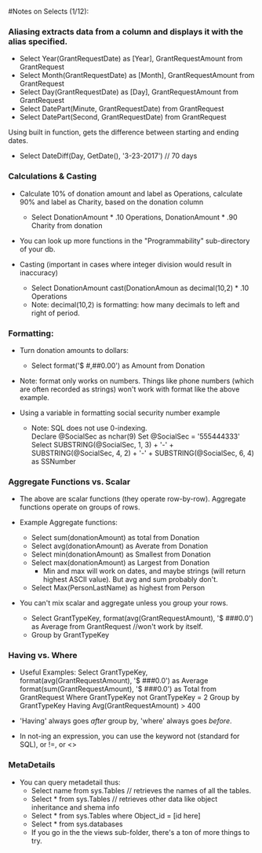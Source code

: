 

#Notes on Selects (1/12):

### Aliasing extracts data from a column and displays it with the alias specified. 
  - Select Year(GrantRequestDate) as [Year], GrantRequestAmount from GrantRequest
  - Select Month(GrantRequestDate) as [Month], GrantRequestAmount from GrantRequest
  - Select Day(GrantRequestDate) as [Day], GrantRequestAmount from GrantRequest
  - Select DatePart(Minute, GrantRequestDate) from GrantRequest 
  - Select DatePart(Second, GrantRequestDate) from GrantRequest 

 Using built in function, gets the difference between starting and ending dates. 
  - Select DateDiff(Day, GetDate(), '3-23-2017') // 70 days

### Calculations & Casting
- Calculate 10% of donation amount and label as Operations, calculate 90% and label as Charity, based on the donation column 
  - Select DonationAmount * .10 Operations, DonationAmount * .90 Charity from donation
  
- You can look up more functions in the "Programmability" sub-directory of your db.

- Casting (important in cases where integer division would result in inaccuracy)
  - Select DonationAmount cast(DonationAmoun as decimal(10,2) * .10 Operations
  - Note: decimal(10,2) is formatting: how many decimals to left and right of period. 
  
### Formatting: 
  - Turn donation amounts to dollars: 
    - Select format('$ #,##0.00') as Amount from Donation
  - Note: format only works on numbers. Things like phone numbers (which are often recorded as strings) won't work with format like the above example. 


- Using a variable in formatting social security number example
  - Note: SQL does not use 0-indexing.  
Declare @SocialSec as nchar(9)
Set @SocialSec = '555444333'
Select SUBSTRING(@SocialSec, 1, 3) + '-' + SUBSTRING(@SocialSec, 4, 2) + '-' + SUBSTRING(@SocialSec, 6, 4) as SSNumber

### Aggregate Functions vs. Scalar
- The above are scalar functions (they operate row-by-row). Aggregate functions operate on groups of rows. 

- Example Aggregate functions: 
  - Select sum(donationAmount) as total from Donation
  - Select avg(donationAmount) as Averate from Donation
  - Select min(donationAmount) as Smallest from Donation
  - Select max(donationAmount) as Largest from Donation
    - Min and max will work on dates, and maybe strings (will return highest ASCII value). But avg and sum probably don't. 
  - Select Max(PersonLastName) as highest from Person
  
- You can't mix scalar and aggregate unless you group your rows. 
  - Select GrantTypeKey, format(avg(GrantRequestAmount), '$ ###0.0') as Average from GrantRequest //won't work by itself. 
  - Group by GrantTypeKey
  
### Having vs. Where
- Useful Examples: 
 Select GrantTypeKey, format(avg(GrantRequestAmount), '$ ###0.0') as Average
 format(sum(GrantRequestAmount), '$ ###0.0')  as Total
 from GrantRequest
 Where GrantTypeKey not GrantTypeKey = 2
 Group by GrantTypeKey
 Having Avg(GrantRequestAmount) > 400
 
 - 'Having' always goes *after* group by, 'where' always goes *before*. 
 - In not-ing an expression, you can use the keyword not (standard for SQL), or !=, or <>
 
 
### MetaDetails
 - You can query metadetail thus: 
   - Select name from sys.Tables   // retrieves the names of all the tables.
   - Select * from sys.Tables    // retrieves other data like object inheritance and shema info
   - Select * from sys.Tables where Object_id = [id here]  
   - Select * from sys.databases
   - If you go in the the views sub-folder, there's a ton of more things to try. 
 

